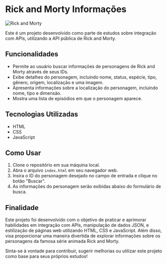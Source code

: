 # Rick and Morty Informações 

![Rick and Morty](https://img.elo7.com.br/product/zoom/2AC1187/placa-decorativa-quadro-anime-rick-and-morty-h347-filme.jpg)


Este é um projeto desenvolvido como parte de estudos sobre integração com APIs, utilizando a API pública de Rick and Morty.

## Funcionalidades

- Permite ao usuário buscar informações de personagens de Rick and Morty através de seus IDs.
- Exibe detalhes do personagem, incluindo nome, status, espécie, tipo, gênero, origem, localização e uma imagem.
- Apresenta informações sobre a localização do personagem, incluindo nome, tipo e dimensão.
- Mostra uma lista de episódios em que o personagem aparece.

## Tecnologias Utilizadas

- HTML
- CSS
- JavaScript

## Como Usar

1. Clone o repositório em sua máquina local.
2. Abra o arquivo `index.html` em seu navegador web.
3. Insira o ID do personagem desejado no campo de entrada e clique no botão "Buscar".
4. As informações do personagem serão exibidas abaixo do formulário de busca.

## Finalidade

Este projeto foi desenvolvido com o objetivo de praticar e aprimorar habilidades em integração com APIs, manipulação de dados JSON, e estilização de páginas web utilizando HTML, CSS e JavaScript. Além disso, visa proporcionar uma maneira divertida de explorar informações sobre os personagens da famosa série animada Rick and Morty.

Sinta-se à vontade para contribuir, sugerir melhorias ou utilizar este projeto como base para seus próprios estudos!
